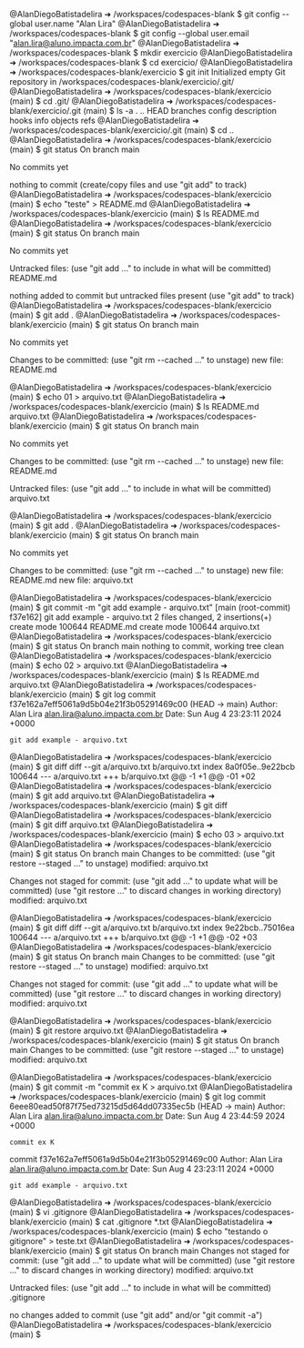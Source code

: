 @AlanDiegoBatistadelira ➜ /workspaces/codespaces-blank $ git config --global user.name "Alan Lira"
@AlanDiegoBatistadelira ➜ /workspaces/codespaces-blank $ git config --global user.email "alan.lira@aluno.impacta.com.br"
@AlanDiegoBatistadelira ➜ /workspaces/codespaces-blank $ mkdir exercicio
@AlanDiegoBatistadelira ➜ /workspaces/codespaces-blank $ cd exercicio/
@AlanDiegoBatistadelira ➜ /workspaces/codespaces-blank/exercicio $ git init
Initialized empty Git repository in /workspaces/codespaces-blank/exercicio/.git/
@AlanDiegoBatistadelira ➜ /workspaces/codespaces-blank/exercicio (main) $ cd .git/
@AlanDiegoBatistadelira ➜ /workspaces/codespaces-blank/exercicio/.git (main) $ ls -a
.  ..  HEAD  branches  config  description  hooks  info  objects  refs
@AlanDiegoBatistadelira ➜ /workspaces/codespaces-blank/exercicio/.git (main) $ cd ..
@AlanDiegoBatistadelira ➜ /workspaces/codespaces-blank/exercicio (main) $ git status
On branch main

No commits yet

nothing to commit (create/copy files and use "git add" to track)
@AlanDiegoBatistadelira ➜ /workspaces/codespaces-blank/exercicio (main) $ echo "teste" > README.md
@AlanDiegoBatistadelira ➜ /workspaces/codespaces-blank/exercicio (main) $ ls
README.md
@AlanDiegoBatistadelira ➜ /workspaces/codespaces-blank/exercicio (main) $ git status
On branch main

No commits yet

Untracked files:
  (use "git add <file>..." to include in what will be committed)
        README.md

nothing added to commit but untracked files present (use "git add" to track)
@AlanDiegoBatistadelira ➜ /workspaces/codespaces-blank/exercicio (main) $ git add .
@AlanDiegoBatistadelira ➜ /workspaces/codespaces-blank/exercicio (main) $ git status
On branch main

No commits yet

Changes to be committed:
  (use "git rm --cached <file>..." to unstage)
        new file:   README.md

@AlanDiegoBatistadelira ➜ /workspaces/codespaces-blank/exercicio (main) $ echo 01 > arquivo.txt
@AlanDiegoBatistadelira ➜ /workspaces/codespaces-blank/exercicio (main) $ ls
README.md  arquivo.txt
@AlanDiegoBatistadelira ➜ /workspaces/codespaces-blank/exercicio (main) $ git status
On branch main

No commits yet

Changes to be committed:
  (use "git rm --cached <file>..." to unstage)
        new file:   README.md

Untracked files:
  (use "git add <file>..." to include in what will be committed)
        arquivo.txt

@AlanDiegoBatistadelira ➜ /workspaces/codespaces-blank/exercicio (main) $ git add .
@AlanDiegoBatistadelira ➜ /workspaces/codespaces-blank/exercicio (main) $ git status
On branch main

No commits yet

Changes to be committed:
  (use "git rm --cached <file>..." to unstage)
        new file:   README.md
        new file:   arquivo.txt

@AlanDiegoBatistadelira ➜ /workspaces/codespaces-blank/exercicio (main) $ git commit -m "git add example - arquivo.txt"
[main (root-commit) f37e162] git add example - arquivo.txt
 2 files changed, 2 insertions(+)
 create mode 100644 README.md
 create mode 100644 arquivo.txt
@AlanDiegoBatistadelira ➜ /workspaces/codespaces-blank/exercicio (main) $ git status
On branch main
nothing to commit, working tree clean
@AlanDiegoBatistadelira ➜ /workspaces/codespaces-blank/exercicio (main) $ echo 02 > arquivo.txt
@AlanDiegoBatistadelira ➜ /workspaces/codespaces-blank/exercicio (main) $ ls
README.md  arquivo.txt
@AlanDiegoBatistadelira ➜ /workspaces/codespaces-blank/exercicio (main) $ git log
commit f37e162a7eff5061a9d5b04e21f3b05291469c00 (HEAD -> main)
Author: Alan Lira <alan.lira@aluno.impacta.com.br>
Date:   Sun Aug 4 23:23:11 2024 +0000

    git add example - arquivo.txt
@AlanDiegoBatistadelira ➜ /workspaces/codespaces-blank/exercicio (main) $ git diff
diff --git a/arquivo.txt b/arquivo.txt
index 8a0f05e..9e22bcb 100644
--- a/arquivo.txt
+++ b/arquivo.txt
@@ -1 +1 @@
-01
+02
@AlanDiegoBatistadelira ➜ /workspaces/codespaces-blank/exercicio (main) $ git add arquivo.txt
@AlanDiegoBatistadelira ➜ /workspaces/codespaces-blank/exercicio (main) $ git diff
@AlanDiegoBatistadelira ➜ /workspaces/codespaces-blank/exercicio (main) $ git diff arquivo.txt
@AlanDiegoBatistadelira ➜ /workspaces/codespaces-blank/exercicio (main) $ echo 03 > arquivo.txt
@AlanDiegoBatistadelira ➜ /workspaces/codespaces-blank/exercicio (main) $ git status
On branch main
Changes to be committed:
  (use "git restore --staged <file>..." to unstage)
        modified:   arquivo.txt

Changes not staged for commit:
  (use "git add <file>..." to update what will be committed)
  (use "git restore <file>..." to discard changes in working directory)
        modified:   arquivo.txt

@AlanDiegoBatistadelira ➜ /workspaces/codespaces-blank/exercicio (main) $ git diff
diff --git a/arquivo.txt b/arquivo.txt
index 9e22bcb..75016ea 100644
--- a/arquivo.txt
+++ b/arquivo.txt
@@ -1 +1 @@
-02
+03
@AlanDiegoBatistadelira ➜ /workspaces/codespaces-blank/exercicio (main) $ git status
On branch main
Changes to be committed:
  (use "git restore --staged <file>..." to unstage)
        modified:   arquivo.txt

Changes not staged for commit:
  (use "git add <file>..." to update what will be committed)
  (use "git restore <file>..." to discard changes in working directory)
        modified:   arquivo.txt

@AlanDiegoBatistadelira ➜ /workspaces/codespaces-blank/exercicio (main) $ git restore arquivo.txt
@AlanDiegoBatistadelira ➜ /workspaces/codespaces-blank/exercicio (main) $ git status
On branch main
Changes to be committed:
  (use "git restore --staged <file>..." to unstage)
        modified:   arquivo.txt

@AlanDiegoBatistadelira ➜ /workspaces/codespaces-blank/exercicio (main) $ git commit -m "commit ex K  > arquivo.txt 
@AlanDiegoBatistadelira ➜ /workspaces/codespaces-blank/exercicio (main) $ git log
commit 6eee80ead50f87f75ed73215d5d64dd07335ec5b (HEAD -> main)
Author: Alan Lira <alan.lira@aluno.impacta.com.br>
Date:   Sun Aug 4 23:44:59 2024 +0000

    commit ex K

commit f37e162a7eff5061a9d5b04e21f3b05291469c00
Author: Alan Lira <alan.lira@aluno.impacta.com.br>
Date:   Sun Aug 4 23:23:11 2024 +0000

    git add example - arquivo.txt
@AlanDiegoBatistadelira ➜ /workspaces/codespaces-blank/exercicio (main) $ vi .gitignore
@AlanDiegoBatistadelira ➜ /workspaces/codespaces-blank/exercicio (main) $ cat .gitignore 
*.txt
@AlanDiegoBatistadelira ➜ /workspaces/codespaces-blank/exercicio (main) $ echo "testando o gitignore" > teste.txt
@AlanDiegoBatistadelira ➜ /workspaces/codespaces-blank/exercicio (main) $ git status
On branch main
Changes not staged for commit:
  (use "git add <file>..." to update what will be committed)
  (use "git restore <file>..." to discard changes in working directory)
        modified:   arquivo.txt

Untracked files:
  (use "git add <file>..." to include in what will be committed)
        .gitignore

no changes added to commit (use "git add" and/or "git commit -a")
@AlanDiegoBatistadelira ➜ /workspaces/codespaces-blank/exercicio (main) $ 

